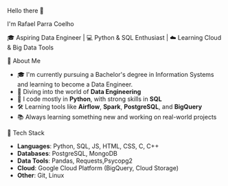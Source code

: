 Hello there 👋

I'm Rafael Parra Coelho

🎓 Aspiring Data Engineer | 💻 Python & SQL Enthusiast | ☁️ Learning Cloud & Big Data Tools
                                     
🚀 About Me
 
- 🎓 I'm currently pursuing a Bachelor's degree in Information Systems and learning to become a Data Engineer.
- 🧩 Diving into the world of **Data Engineering**
- 🐍 I code mostly in **Python**, with strong skills in **SQL**
- 🛠️ Learning tools like **Airflow**, **Spark**, **PostgreSQL**, and **BigQuery**
- 📚 Always learning something new and working on real-world projects

🔧 Tech Stack
 
- **Languages**: Python, SQL, JS, HTML, CSS, C, C++
- **Databases**: PostgreSQL, MongoDB
- **Data Tools**: Pandas, Requests,Psycopg2
- **Cloud**: Google Cloud Platform (BigQuery, Cloud Storage)
- **Other**: Git, Linux


